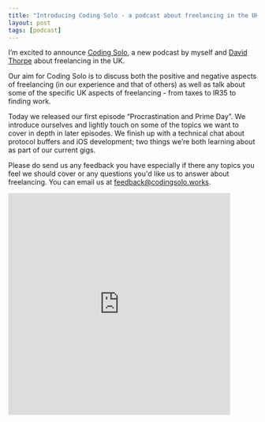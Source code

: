 ```yaml
---
title: "Introducing Coding Solo - a podcast about freelancing in the UK"
layout: post
tags: [podcast]
---
```


I’m excited to announce [Coding Solo](https://codingsolo.works/), a new podcast by myself and [David Thorpe](https://twitter.com/davzie) about freelancing in the UK.

Our aim for Coding Solo is to discuss both the positive and negative aspects of freelancing (in our experience and that of others) as well as talk about some of the specific UK aspects of freelancing - from taxes to IR35 to finding work.

Today we released our first episode “Procrastination and Prime Day”. We introduce ourselves and lightly touch on some of the topics we want to cover in depth in later episodes. We finish up with a technical chat about protocol buffers and iOS development; two things we’re both learning about as part of our current gigs.

Please do send us any feedback you have especially if there any topics you feel we should cover or any questions you'd like us to answer about freelancing. You can email us at [feedback@codingsolo.works](mailto:feedback@codingsolo.works).

<iframe width="450" height="450" scrolling="no" frameborder="no" src="https://w.soundcloud.com/player/?url=https%3A//api.soundcloud.com/tracks/332851871&amp;auto_play=false&amp;hide_related=true&amp;show_comments=false&amp;show_user=true&amp;show_reposts=false&amp;visual=true"></iframe>